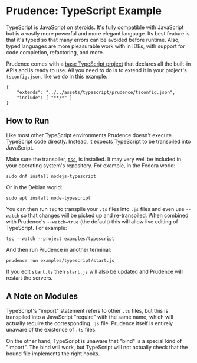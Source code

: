 Prudence: TypeScript Example
============================

[TypeScript](https://www.typescriptlang.org/) is JavaScript on steroids. It's fully compatible
with JavaScript but is a vastly more powerful and more elegant language. Its best feature is that
it's typed so that many errors can be avoided before runtime. Also, typed languages are more
pleasurable work with in IDEs, with support for code completion, refactoring, and more.

Prudence comes with a [base TypeScript project](../../assets/typescript/prudence/) that declares
all the built-in APIs and is ready to use. All you need to do is to extend it in your project's
`tsconfig.json`, like we do in this example:

    {
        "extends": "../../assets/typescript/prudence/tsconfig.json",
        "include": [ "**/*" ]
    }


How to Run
----------

Like most other TypeScript environments Prudence doesn't execute TypeScript code directly. Instead,
it expects TypeScript to be transpiled into JavaScript.

Make sure the transpiler, [`tsc`](https://www.typescriptlang.org/docs/handbook/compiler-options.html),
is installed. It may very well be included in your operating system's repository. For example, in the
Fedora world:

    sudo dnf install nodejs-typescript

Or in the Debian world:

    sudo apt install node-typescript

You can then run `tsc` to transpile your `.ts` files into `.js` files and even use `--watch` so that
changes will be picked up and re-transpiled. When combined with Prudence's `--watch=true` (the default)
this will allow live editing of TypeScript. For example:

    tsc --watch --project examples/typescript

And then run Prudence in another terminal:

    prudence run examples/typescript/start.js

If you edit `start.ts` then `start.js` will also be updated and Prudence will restart the servers.


A Note on Modules
-----------------

TypeScript's "import" statement refers to other `.ts` files, but this is transpiled into a JavaScript
"require" with the same name, which will actually require the corresponding `.js` file. Prudence
itself is entirely unaware of the existence of `.ts` files.

On the other hand, TypeScript is unaware that "bind" is a special kind of "import". The bind will work,
but TypeScript will not actually check that the bound file implements the right hooks.
